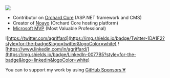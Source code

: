 <img src="https://github-readme-stats.vercel.app/api?username=agriffard&count_private=false&show_icons=true&theme=light&include_all_commits=false">

- Contributor on [Orchard Core](https://github.com/OrchardCMS/OrchardCore) (ASP.NET framework and CMS)
- Creator of [Noayo](https://noayo.com) (Orchard Core hosting platform)
- [Microsoft MVP](https://mvp.microsoft.com/en-us/PublicProfile/5000870?fullName=Antoine%20Griffard) (Most Valuable Professional)

![https://twitter.com/agriffard](https://img.shields.io/badge/Twitter-1DA1F2?style=for-the-badge&logo=twitter&logoColor=white)
![https://www.linkedin.com/in/agriffard/](https://img.shields.io/badge/LinkedIn-0077B5?style=for-the-badge&logo=linkedin&logoColor=white)

You can to support my work by using [GitHub Sponsors 💗](https://github.com/sponsors/agriffard) 
